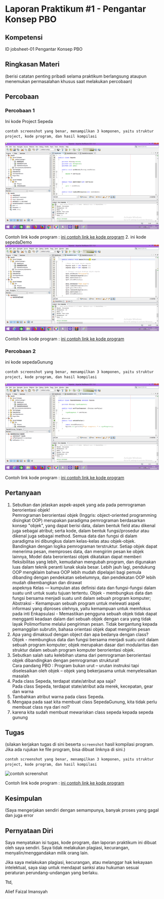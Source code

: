 # Laporan Praktikum #1 - Pengantar Konsep PBO

## Kompetensi

ID jobsheet-01 Pengantar Konsep PBO

## Ringkasan Materi

(berisi catatan penting pribadi selama praktikum berlangsung ataupun menemukan permasalahan khusus saat melakukan percobaan)

## Percobaan

### Percobaan 1

Ini kode Project Sepeda

`contoh screenshot yang benar, menampilkan 3 komponen, yaitu struktur project, kode program, dan hasil kompilasi`

![contoh screenshot](img/sepeda.png)

Contoh link kode program : [ini contoh link ke kode program](../../src/sepeda.java)
2. ini kode sepedaDemo<br>
![contoh screenshot](img/sepedaDemo.png)

Contoh link kode program : [ini contoh link ke kode program](../../src/sepedaDemo.java)

### Percobaan 2

ini kode sepedaGunung

`contoh screenshot yang benar, menampilkan 3 komponen, yaitu struktur project, kode program, dan hasil kompilasi`

![contoh screenshot](img/sepedaGunung.png)

Contoh link kode program : [ini contoh link ke kode program](../../src/sepedaGunung.java)

## Pertanyaan

1. Sebutkan dan jelaskan aspek-aspek yang ada pada pemrograman berorientasi objek!<br>
    Pemrograman berorientasi objek (Inggris: object-oriented programming disingkat OOP) merupakan paradigma pemrograman berdasarkan konsep "objek", yang dapat berisi data, dalam bentuk field atau dikenal juga sebagai atribut; serta kode, dalam bentuk fungsi/prosedur atau dikenal juga sebagai method. Semua data dan fungsi di dalam paradigma ini dibungkus dalam kelas-kelas atau objek-objek. Bandingkan dengan logika pemrograman terstruktur. Setiap objek dapat menerima pesan, memproses data, dan mengirim pesan ke objek lainnya,
Model data berorientasi objek dikatakan dapat memberi fleksibilitas yang lebih, kemudahan mengubah program, dan digunakan luas dalam teknik peranti lunak skala besar. Lebih jauh lagi, pendukung OOP mengklaim bahwa OOP lebih mudah dipelajari bagi pemula dibanding dengan pendekatan sebelumnya, dan pendekatan OOP lebih mudah dikembangkan dan dirawat<br>
aspeknya
Kelas — kumpulan atas definisi data dan fungsi-fungsi dalam suatu unit untuk suatu tujuan tertentu.
Objek - membungkus data dan fungsi bersama menjadi suatu unit dalam sebuah program komputer;
Abstraksi - Kemampuan sebuah program untuk melewati aspek informasi yang diproses olehnya, yaitu kemampuan untuk memfokus pada inti
Enkapsulasi - Memastikan pengguna sebuah objek tidak dapat mengganti keadaan dalam dari sebuah objek dengan cara yang tidak layak
Polimorfisme melalui pengiriman pesan. Tidak bergantung kepada pemanggilan subrutin, bahasa orientasi objek dapat mengirim pesan
2. Apa yang dimaksud dengan object dan apa bedanya dengan class?<br>
Objek - membungkus data dan fungsi bersama menjadi suatu unit dalam sebuah program komputer; objek merupakan dasar dari modularitas dan struktur dalam sebuah program komputer berorientasi objek.
3. Sebutkan salah satu kelebihan utama dari pemrograman berorientasi objek dibandingkan
   dengan pemrograman struktural!<br>
   Cara pandang PBO : Program bukan urut – urutan instruksi tapi diselesaikan oleh objek – objek yang bekerjasama untuk menyelesaikan masalah
4. Pada class Sepeda, terdapat state/atribut apa saja?<br>
Pada class Sepeda, terdapat state/atribut ada merek, kecepatan, gear dan warna
5. Tambahkan atribut warna pada class Sepeda.<br>
6. Mengapa pada saat kita membuat class SepedaGunung, kita tidak perlu membuat class nya dari
nol?<br>
6.	karena kita sudah membuat mewariskan class sepeda kepada sepeda gunung

## Tugas

(silakan kerjakan tugas di sini beserta `screenshot` hasil kompilasi program. Jika ada rujukan ke file program, bisa dibuat linknya di sini.)

`contoh screenshot yang benar, menampilkan 3 komponen, yaitu struktur project, kode program, dan hasil kompilasi`

![contoh screenshot](img/contoh-schot1.PNG)

Contoh link kode program : [ini contoh link ke kode program](../../src/1_Pengantar_Konsep_PBO/Contoh12345Habibie.java)

## Kesimpulan

(Saya mengerjakan sendiri dengan semampunya, banyak proses yang gagal dan juga error

## Pernyataan Diri

Saya menyatakan isi tugas, kode program, dan laporan praktikum ini dibuat oleh saya sendiri. Saya tidak melakukan plagiasi, kecurangan, menyalin/menggandakan milik orang lain.

Jika saya melakukan plagiasi, kecurangan, atau melanggar hak kekayaan intelektual, saya siap untuk mendapat sanksi atau hukuman sesuai peraturan perundang-undangan yang berlaku.

Ttd,

Alief Faizal Imansyah
